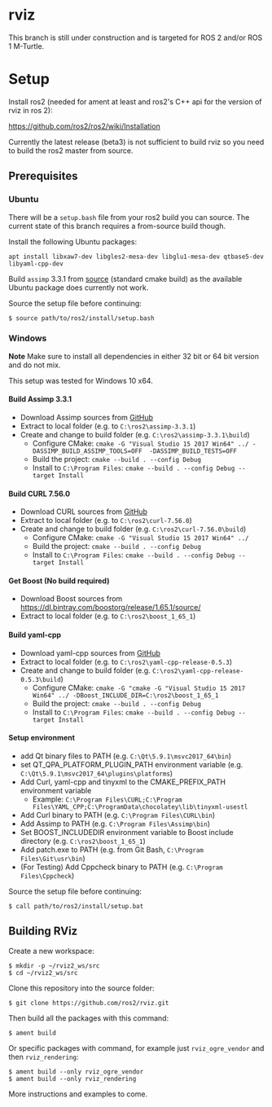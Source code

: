 # rviz

This branch is still under construction and is targeted for ROS 2 and/or ROS 1 M-Turtle.

# Setup

Install ros2 (needed for ament at least and ros2's C++ api for the version of rviz in ros 2):

https://github.com/ros2/ros2/wiki/Installation

Currently the latest release (beta3) is not sufficient to build rviz so you need to build the ros2 master from source.

## Prerequisites

### Ubuntu

There will be a `setup.bash` file from your ros2 build you can source.
The current state of this branch requires a from-source build though.

Install the following Ubuntu packages: 

```
apt install libxaw7-dev libgles2-mesa-dev libglu1-mesa-dev qtbase5-dev libyaml-cpp-dev
```

Build `assimp` 3.3.1 from [source](https://github.com/assimp/assimp/archive/v3.3.1.tar.gz) (standard cmake build) as the available Ubuntu package does currently not work.

Source the setup file before continuing:

```
$ source path/to/ros2/install/setup.bash
```

### Windows

**Note** Make sure to install all dependencies in either 32 bit or 64 bit version and do not mix.

This setup was tested for Windows 10 x64.

#### Build Assimp 3.3.1
* Download Assimp sources from [GitHub](https://github.com/assimp/assimp/releases/tag/v3.3.1)
* Extract to local folder (e.g. to `C:\ros2\assimp-3.3.1`)
* Create and change to build folder (e.g. `C:\ros2\assimp-3.3.1\build`)
    * Configure CMake: `cmake -G "Visual Studio 15 2017 Win64" ../ -DASSIMP_BUILD_ASSIMP_TOOLS=OFF  -DASSIMP_BUILD_TESTS=OFF`
    * Build the project: `cmake --build . --config Debug`
    * Install to `C:\Program Files`: `cmake --build . --config Debug --target Install`

#### Build CURL 7.56.0
* Download CURL sources from [GitHub](https://github.com/curl/curl/releases/tag/curl-7_56_0)
* Extract to local folder (e.g. to `C:\ros2\curl-7.56.0`)
* Create and change to build folder (e.g. `C:\ros2\curl-7.56.0\build`)
    * Configure CMake: `cmake -G "Visual Studio 15 2017 Win64" ../`
    * Build the project: `cmake --build . --config Debug`
    * Install to `C:\Program Files`: `cmake --build . --config Debug --target Install`

#### Get Boost (No build required)
* Download Boost sources from https://dl.bintray.com/boostorg/release/1.65.1/source/
* Extract to local folder (e.g. to `C:\ros2\boost_1_65_1`)

#### Build yaml-cpp
* Download yaml-cpp sources from [GitHub](https://github.com/jbeder/yaml-cpp/releases/tag/yaml-cpp-0.5.3)
* Extract to local folder (e.g. to `C:\ros2\yaml-cpp-release-0.5.3`)
* Create and change to build folder (e.g. `C:\ros2\yaml-cpp-release-0.5.3\build`)
    * Configure CMake: `cmake -G "cmake -G "Visual Studio 15 2017 Win64" ../ -DBoost_INCLUDE_DIR=C:\ros2\boost_1_65_1`
    * Build the project: `cmake --build . --config Debug`
    * Install to `C:\Program Files`: `cmake --build . --config Debug --target Install`

#### Setup environment
* add Qt binary files to PATH (e.g. `C:\Qt\5.9.1\msvc2017_64\bin`)
* set QT_QPA_PLATFORM_PLUGIN_PATH environment variable (e.g. `C:\Qt\5.9.1\msvc2017_64\plugins\platforms`)
* Add Curl, yaml-cpp and tinyxml to the CMAKE_PREFIX_PATH environment variable
    * Example: `C:\Program Files\CURL;C:\Program Files\YAML_CPP;C:\ProgramData\chocolatey\lib\tinyxml-usestl`
* Add Curl binary to PATH (e.g. `C:\Program Files\CURL\bin`)
* Add Assimp to PATH (e.g. `C:\Program Files\Assimp\bin`)
* Set BOOST_INCLUDEDIR environment variable to Boost include directory (e.g. `C:\ros2\boost_1_65_1`)
* Add patch.exe to PATH (e.g. from Git Bash, `C:\Program Files\Git\usr\bin`)
* (For Testing) Add Cppcheck binary to PATH (e.g. `C:\Program Files\Cppcheck`)

Source the setup file before continuing:

```
$ call path/to/ros2/install/setup.bat
```

## Building RViz

Create a new workspace:

```
$ mkdir -p ~/rviz2_ws/src
$ cd ~/rviz2_ws/src
```

Clone this repository into the source folder:

```
$ git clone https://github.com/ros2/rviz.git
```

Then build all the packages with this command:

```
$ ament build
```

Or specific packages with command, for example just `rviz_ogre_vendor` and then `rviz_rendering`:

```
$ ament build --only rviz_ogre_vendor
$ ament build --only rviz_rendering
```

More instructions and examples to come.

